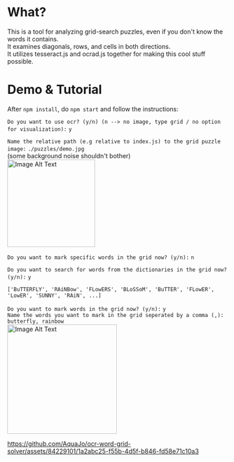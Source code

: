 # What?
This is a tool for analyzing grid-search puzzles, even if you don't know the words it contains.  
It examines diagonals, rows, and cells in both directions.  
It utilizes tesseract.js and ocrad.js together for making this cool stuff possible.  

# Demo & Tutorial
After `npm install`, do `npm start` and follow the instructions:

`Do you want to use ocr? (y/n) (n --> no image, type grid / no option for visualization):` `y`  

`Name the relative path (e.g relative to index.js) to the grid puzzle image:` `./puzzles/demo.jpg`  
(some background noise shouldn't bother)  
<img src="https://github.com/AquaJo/ocr-word-grid-solver/assets/84229101/72c55480-f7a1-4a8d-92b2-83d8743afc27" alt="Image Alt Text" width="200" />

`Do you want to mark specific words in the grid now? (y/n):` `n`

`Do you want to search for words from the dictionaries in the grid now? (y/n):` `y`
```
['BuTTERFLY', 'RAiNBow', 'FLowERS', 'BLoSSoM', 'BuTTER', 'FLowER', 'LowER', 'SUNNY', 'RAiN', ...]
```

`Do you want to mark words in the grid now? (y/n):` `y`  
`Name the words you want to mark in the grid seperated by a comma (,):` `butterfly, rainbow`  
<img src="https://github.com/AquaJo/ocr-word-grid-solver/assets/84229101/42155551-cbce-413b-b7cd-31369384d722" alt="Image Alt Text" width="250" />




https://github.com/AquaJo/ocr-word-grid-solver/assets/84229101/1a2abc25-f55b-4d5f-b846-fd58e71c10a3

